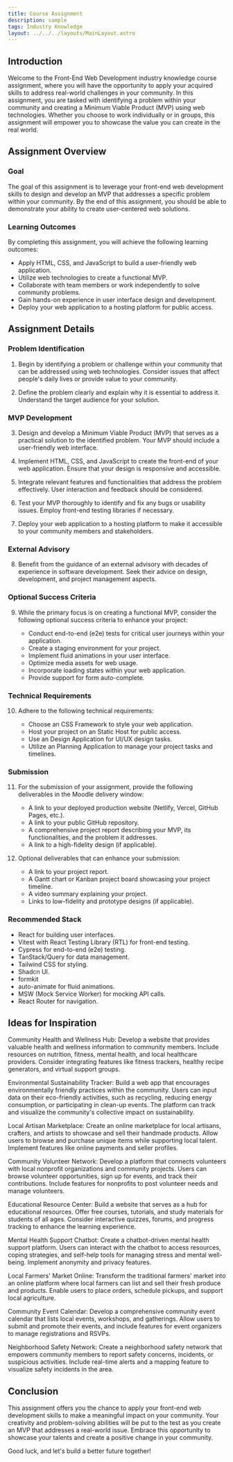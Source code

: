 ```yaml
---
title: Course Assignment
description: sample
tags: Industry Knowledge
layout: ../../../layouts/MainLayout.astro
---
```


## Introduction

Welcome to the Front-End Web Development industry knowledge course assignment, where you will have the opportunity to apply your acquired skills to address real-world challenges in your community. In this assignment, you are tasked with identifying a problem within your community and creating a Minimum Viable Product (MVP) using web technologies. Whether you choose to work individually or in groups, this assignment will empower you to showcase the value you can create in the real world.

## Assignment Overview

### Goal

The goal of this assignment is to leverage your front-end web development skills to design and develop an MVP that addresses a specific problem within your community. By the end of this assignment, you should be able to demonstrate your ability to create user-centered web solutions.

### Learning Outcomes

By completing this assignment, you will achieve the following learning outcomes:

- Apply HTML, CSS, and JavaScript to build a user-friendly web application.
- Utilize web technologies to create a functional MVP.
- Collaborate with team members or work independently to solve community problems.
- Gain hands-on experience in user interface design and development.
- Deploy your web application to a hosting platform for public access.

## Assignment Details

### Problem Identification

1. Begin by identifying a problem or challenge within your community that can be addressed using web technologies. Consider issues that affect people's daily lives or provide value to your community.

2. Define the problem clearly and explain why it is essential to address it. Understand the target audience for your solution.

### MVP Development

3. Design and develop a Minimum Viable Product (MVP) that serves as a practical solution to the identified problem. Your MVP should include a user-friendly web interface.

4. Implement HTML, CSS, and JavaScript to create the front-end of your web application. Ensure that your design is responsive and accessible.

5. Integrate relevant features and functionalities that address the problem effectively. User interaction and feedback should be considered.

6. Test your MVP thoroughly to identify and fix any bugs or usability issues. Employ front-end testing libraries if necessary.

7. Deploy your web application to a hosting platform to make it accessible to your community members and stakeholders.

### External Advisory

8. Benefit from the guidance of an external advisory with decades of experience in software development. Seek their advice on design, development, and project management aspects.

### Optional Success Criteria

9. While the primary focus is on creating a functional MVP, consider the following optional success criteria to enhance your project:

   - Conduct end-to-end (e2e) tests for critical user journeys within your application.
   - Create a staging environment for your project.
   - Implement fluid animations in your user interface.
   - Optimize media assets for web usage.
   - Incorporate loading states within your web application.
   - Provide support for form auto-complete.

### Technical Requirements

10. Adhere to the following technical requirements:

    - Choose an CSS Framework to style your web application.
    - Host your project on an Static Host for public access.
    - Use an Design Application for UI/UX design tasks.
    - Utilize an Planning Application to manage your project tasks and timelines.

### Submission

11. For the submission of your assignment, provide the following deliverables in the Moodle delivery window:

    - A link to your deployed production website (Netlify, Vercel, GitHub Pages, etc.).
    - A link to your public GitHub repository.
    - A comprehensive project report describing your MVP, its functionalities, and the problem it addresses.
    - A link to a high-fidelity design (if applicable).

12. Optional deliverables that can enhance your submission:

    - A link to your project report.
    - A Gantt chart or Kanban project board showcasing your project timeline.
    - A video summary explaining your project.
    - Links to low-fidelity and prototype designs (if applicable).

### Recommended Stack

- React for building user interfaces.
- Vitest with React Testing Library (RTL) for front-end testing.
- Cypress for end-to-end (e2e) testing.
- TanStack/Query for data management.
- Tailwind CSS for styling.
- Shadcn UI.
- formkit
- auto-animate for fluid animations.
- MSW (Mock Service Worker) for mocking API calls.
- React Router for navigation.

## Ideas for Inspiration

Community Health and Wellness Hub: Develop a website that provides valuable health and wellness information to community members. Include resources on nutrition, fitness, mental health, and local healthcare providers. Consider integrating features like fitness trackers, healthy recipe generators, and virtual support groups.

Environmental Sustainability Tracker: Build a web app that encourages environmentally friendly practices within the community. Users can input data on their eco-friendly activities, such as recycling, reducing energy consumption, or participating in clean-up events. The platform can track and visualize the community's collective impact on sustainability.

Local Artisan Marketplace: Create an online marketplace for local artisans, crafters, and artists to showcase and sell their handmade products. Allow users to browse and purchase unique items while supporting local talent. Implement features like online payments and seller profiles.

Community Volunteer Network: Develop a platform that connects volunteers with local nonprofit organizations and community projects. Users can browse volunteer opportunities, sign up for events, and track their contributions. Include features for nonprofits to post volunteer needs and manage volunteers.

Educational Resource Center: Build a website that serves as a hub for educational resources. Offer free courses, tutorials, and study materials for students of all ages. Consider interactive quizzes, forums, and progress tracking to enhance the learning experience.

Mental Health Support Chatbot: Create a chatbot-driven mental health support platform. Users can interact with the chatbot to access resources, coping strategies, and self-help tools for managing stress and mental well-being. Implement anonymity and privacy features.

Local Farmers' Market Online: Transform the traditional farmers' market into an online platform where local farmers can list and sell their fresh produce and products. Enable users to place orders, schedule pickups, and support local agriculture.

Community Event Calendar: Develop a comprehensive community event calendar that lists local events, workshops, and gatherings. Allow users to submit and promote their events, and include features for event organizers to manage registrations and RSVPs.

Neighborhood Safety Network: Create a neighborhood safety network that empowers community members to report safety concerns, incidents, or suspicious activities. Include real-time alerts and a mapping feature to visualize safety incidents in the area.

## Conclusion

This assignment offers you the chance to apply your front-end web development skills to make a meaningful impact on your community. Your creativity and problem-solving abilities will be put to the test as you create an MVP that addresses a real-world issue. Embrace this opportunity to showcase your talents and create a positive change in your community.

Good luck, and let's build a better future together!
